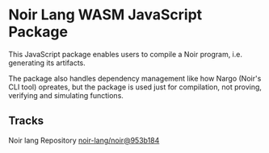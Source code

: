 # Noir Lang WASM JavaScript Package

This JavaScript package enables users to compile a Noir program, i.e. generating its artifacts.

The package also handles dependency management like how Nargo (Noir's CLI tool) opreates, but the package is used just for compilation, not proving, verifying and simulating functions.

## Tracks
Noir lang Repository [noir-lang/noir@953b184](https://github.com/noir-lang/noir/tree/953b1847c0dbdeaa459ce91f16343efcd0807bc1)
